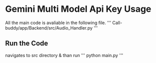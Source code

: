 # Gemini Multi Model Api Key Usage 
All the main code is avaliable in the following file.
''' 
Call-buddy/app/Backend/src/Audio_Handler.py
'''

## Run the Code 
navigates to src directory & than run 
'''
python main.py
'''
